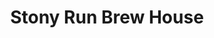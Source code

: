 ---
title: Stony Run Brew House
lng: -76.6518121
lat: 39.9830258
color: '#31225D'
type: Brewery
address: 3605 E Market St, York, PA 17402
rating: 4
tags: 
  - brewery
  - craft beers
  - pub food
---